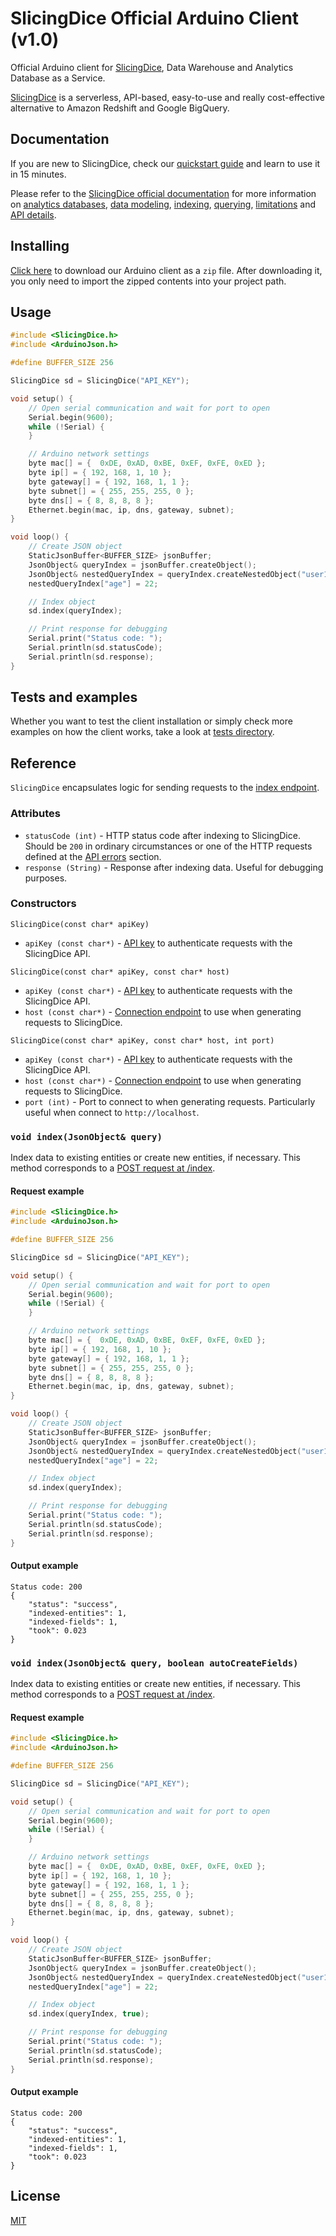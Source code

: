 # SlicingDice Official Arduino Client (v1.0)

Official Arduino client for [SlicingDice](http://www.slicingdice.com/), Data Warehouse and Analytics Database as a Service.  

[SlicingDice](http://www.slicingdice.com/) is a serverless, API-based, easy-to-use and really cost-effective alternative to Amazon Redshift and Google BigQuery.

## Documentation

If you are new to SlicingDice, check our [quickstart guide](http://panel.slicingdice.com/docs/#quickstart-guide) and learn to use it in 15 minutes.

Please refer to the [SlicingDice official documentation](http://panel.slicingdice.com/docs/) for more information on [analytics databases](http://panel.slicingdice.com/docs/#analytics-concepts), [data modeling](http://panel.slicingdice.com/docs/#data-modeling), [indexing](http://panel.slicingdice.com/docs/#data-indexing), [querying](http://panel.slicingdice.com/docs/#data-querying), [limitations](http://panel.slicingdice.com/docs/#current-slicingdice-limitations) and [API details](http://panel.slicingdice.com/docs/#api-details).

## Installing

[Click here]() to download our Arduino client as a `zip` file. After downloading it, you only need to import the zipped contents into your project path.

## Usage

```c
#include <SlicingDice.h>
#include <ArduinoJson.h>

#define BUFFER_SIZE 256

SlicingDice sd = SlicingDice("API_KEY");

void setup() {
    // Open serial communication and wait for port to open
    Serial.begin(9600);
    while (!Serial) {
    }

    // Arduino network settings
    byte mac[] = {  0xDE, 0xAD, 0xBE, 0xEF, 0xFE, 0xED };
    byte ip[] = { 192, 168, 1, 10 };
    byte gateway[] = { 192, 168, 1, 1 };
    byte subnet[] = { 255, 255, 255, 0 };
    byte dns[] = { 8, 8, 8, 8 };
    Ethernet.begin(mac, ip, dns, gateway, subnet);
}

void loop() {
    // Create JSON object
    StaticJsonBuffer<BUFFER_SIZE> jsonBuffer;
    JsonObject& queryIndex = jsonBuffer.createObject();
    JsonObject& nestedQueryIndex = queryIndex.createNestedObject("user1@slicingdice.com");
    nestedQueryIndex["age"] = 22;

    // Index object
    sd.index(queryIndex);

    // Print response for debugging
    Serial.print("Status code: ");
    Serial.println(sd.statusCode);
    Serial.println(sd.response);
}
```

## Tests and examples

Whether you want to test the client installation or simply check more examples on how the client works, take a look at [tests directory](test/).

## Reference

`SlicingDice` encapsulates logic for sending requests to the [index endpoint](http://panel.slicingdice.com/docs/#api-details-api-endpoints-post-index).

### Attributes

* `statusCode (int)` - HTTP status code after indexing to SlicingDice. Should be `200` in ordinary circumstances or one of the HTTP requests defined at the [API errors](http://panel.slicingdice.com/docs/#api-details-api-errors) section.
* `response (String)` - Response after indexing data. Useful for debugging purposes.

### Constructors

`SlicingDice(const char* apiKey)`
* `apiKey (const char*)` - [API key](http://panel.slicingdice.com/docs/#api-details-api-connection-api-keys) to authenticate requests with the SlicingDice API.

`SlicingDice(const char* apiKey, const char* host)`
* `apiKey (const char*)` - [API key](http://panel.slicingdice.com/docs/#api-details-api-connection-api-keys) to authenticate requests with the SlicingDice API.
* `host (const char*)` - [Connection endpoint](http://panel.slicingdice.com/docs/#api-details-api-connection-connection-endpoints) to use when generating requests to SlicingDice.

`SlicingDice(const char* apiKey, const char* host, int port)`
* `apiKey (const char*)` - [API key](http://panel.slicingdice.com/docs/#api-details-api-connection-api-keys) to authenticate requests with the SlicingDice API.
* `host (const char*)` - [Connection endpoint](http://panel.slicingdice.com/docs/#api-details-api-connection-connection-endpoints) to use when generating requests to SlicingDice.
* `port (int)` - Port to connect to when generating requests. Particularly useful when connect to `http://localhost`.

### `void index(JsonObject& query)`
Index data to existing entities or create new entities, if necessary. This method corresponds to a [POST request at /index](http://panel.slicingdice.com/docs/#api-details-api-endpoints-post-index).

#### Request example

```c
#include <SlicingDice.h>
#include <ArduinoJson.h>

#define BUFFER_SIZE 256

SlicingDice sd = SlicingDice("API_KEY");

void setup() {
    // Open serial communication and wait for port to open
    Serial.begin(9600);
    while (!Serial) {
    }

    // Arduino network settings
    byte mac[] = {  0xDE, 0xAD, 0xBE, 0xEF, 0xFE, 0xED };
    byte ip[] = { 192, 168, 1, 10 };
    byte gateway[] = { 192, 168, 1, 1 };
    byte subnet[] = { 255, 255, 255, 0 };
    byte dns[] = { 8, 8, 8, 8 };
    Ethernet.begin(mac, ip, dns, gateway, subnet);
}

void loop() {
    // Create JSON object
    StaticJsonBuffer<BUFFER_SIZE> jsonBuffer;
    JsonObject& queryIndex = jsonBuffer.createObject();
    JsonObject& nestedQueryIndex = queryIndex.createNestedObject("user1@slicingdice.com");
    nestedQueryIndex["age"] = 22;

    // Index object
    sd.index(queryIndex);

    // Print response for debugging
    Serial.print("Status code: ");
    Serial.println(sd.statusCode);
    Serial.println(sd.response);
}
```

#### Output example

```
Status code: 200
{
    "status": "success",
    "indexed-entities": 1,
    "indexed-fields": 1,
    "took": 0.023
}
```

### `void index(JsonObject& query, boolean autoCreateFields)`
Index data to existing entities or create new entities, if necessary. This method corresponds to a [POST request at /index](http://panel.slicingdice.com/docs/#api-details-api-endpoints-post-index).

#### Request example

```c
#include <SlicingDice.h>
#include <ArduinoJson.h>

#define BUFFER_SIZE 256

SlicingDice sd = SlicingDice("API_KEY");

void setup() {
    // Open serial communication and wait for port to open
    Serial.begin(9600);
    while (!Serial) {
    }

    // Arduino network settings
    byte mac[] = {  0xDE, 0xAD, 0xBE, 0xEF, 0xFE, 0xED };
    byte ip[] = { 192, 168, 1, 10 };
    byte gateway[] = { 192, 168, 1, 1 };
    byte subnet[] = { 255, 255, 255, 0 };
    byte dns[] = { 8, 8, 8, 8 };
    Ethernet.begin(mac, ip, dns, gateway, subnet);
}

void loop() {
    // Create JSON object
    StaticJsonBuffer<BUFFER_SIZE> jsonBuffer;
    JsonObject& queryIndex = jsonBuffer.createObject();
    JsonObject& nestedQueryIndex = queryIndex.createNestedObject("user1@slicingdice.com");
    nestedQueryIndex["age"] = 22;

    // Index object
    sd.index(queryIndex, true);

    // Print response for debugging
    Serial.print("Status code: ");
    Serial.println(sd.statusCode);
    Serial.println(sd.response);
}
```

#### Output example

```
Status code: 200
{
    "status": "success",
    "indexed-entities": 1,
    "indexed-fields": 1,
    "took": 0.023
}
```

## License

[MIT](https://opensource.org/licenses/MIT)
